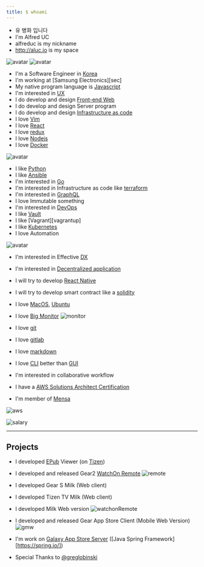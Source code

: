 ```yaml
---
title: $ whoami
---
```


- 유 병화 입니다
- I'm Alfred UC
- alfreduc is my nickname
- http://aluc.io is my space

![avatar](./newavatar.jpg)
![avatar](./cutphoto.png)

- I'm a Software Engineer in [Korea][korea]
- I'm working at [Samsung Electronics][sec]
- My native program language is [Javascript][awesome_js]
- I'm interested in [UX][ux]
- I do develop and design [Front-end Web][frontend_web]
- I do develop and design Server program
- I do develop and design [Infrastructure as code][iac]
- I love [Vim][vim]
- I love [React][reactjs]
- I love [redux][redux]
- I love [Nodejs][nodejs]
- I love [Docker][docker]

![avatar](./keynote1.jpg)

- I like [Python][python]
- I like [Ansible][ansible]
- I'm interested in [Go][go]
- I'm interested in Infrastructure as code like [terraform][terraform]
- I'm interested in [GraphQL][graphql]
- I love Immutable something
- I'm interested in [DevOps][devops]
- I like [Vault][vault]
- I like [Vagrant][vagrantup]
- I like [Kubernetes][kube]
- I love Automation

![avatar](./keynote2.jpg)

- I'm interested in Effective [DX][dx]
- I'm interested in [Decentralized application][dapp]
- I will try to develop [React Native][reactnative]
- I will try to develop smart contract like a [solidity][solidity]

- I love [MacOS][macos], [Ubuntu][ubuntu]
- I love [Big Monitor][big_monitor]
![monitor](./monitor.jpg)

- I love [git][git]
- I love [gitlab][gitlab]
- I love [markdown][md]
- I love [CLI][cli] better than [GUI][gui]
- I'm interested in collaborative workflow

- I have a [AWS Solutions Architect Certification][aws_certi]
- I'm member of [Mensa][mensa]

![aws](./mensa-aws.jpg)

![salary](./salary.png)

---

## Projects

- I developed [EPub][epub] Viewer (on [Tizen][tizen])

- I developed and released Gear2 [WatchOn Remote][watchon]
![remote](./watchonRemote.jpg)

- I developed Gear S Milk (Web client)
- I developed Tizen TV Milk (Web client)
- I developed Milk Web version
![watchonRemote](./milkweb.jpg)

- I developed and released Gear App Store Client (Mobile Web Version)
![gmw](./gmw.png)

- I'm work on [Galaxy App Store Server][gas] ([Java Spring Framework][https://spring.io/])

- Special Thanks to [@greglobinski][greglobinski]

[greglobinski]: https://twitter.com/greglobinski
[mensa]: http://www.mensa.org/
[aws_certi]: https://aws.amazon.com/certification/certified-solutions-architect-associate/
[sed]: https://www.samsung.com/sec/aboutsamsung/home/
[korea]: https://en.wikipedia.org/wiki/Korea
[nodejs]: https://nodejs.org/
[reactjs]: https://reactjs.org/
[vim]: https://www.vim.org/
[docker]: https://www.docker.com/
[python]: https://www.python.org/
[kube]: https://kubernetes.io/
[ansible]: https://www.ansible.com/
[go]: https://golang.org/
[terraform]: https://www.terraform.io/
[dx]: http://everydeveloper.com/developer-experience/
[epub]: https://en.wikipedia.org/wiki/EPUB
[gas]: https://www.samsung.com/global/galaxy/apps/galaxy-apps/
[watchon]: https://www.iotgadgets.com/2014/04/tizen-samsung-gear-2-watchon-remote-app-now-ready-control-airconditioner/
[watchon_manual]: https://www.manualslib.com/manual/754923/Samsung-Gear-2.html?page=59#manual
[devops]: http://aluc.io/slide-docker-devops/
[graphql]: https://graphql.org/
[redux]: https://redux.js.org/
[vault]: https://www.vaultproject.io/
[vagrant]: http://vagrantup.com/
[reactnative]: https://facebook.github.io/react-native/
[dapp]: https://en.wikipedia.org/wiki/Decentralized_application
[solidity]: https://solidity.readthedocs.io/
[ubuntu]: https://www.ubuntu.com/
[macos]: https://www.apple.com/lae/macos/
[big_monitor]: https://www.samsung.com/us/computing/monitors/curved/34-ultra-wide-curved-screen-monitor-ls34e790cns-za/
[awesome_js]: https://github.com/sorrycc/awesome-javascript
[ux]: https://en.wikipedia.org/wiki/User_experience
[frontend_web]: https://en.wikipedia.org/wiki/Front-end_web_development
[iac]: https://en.wikipedia.org/wiki/Infrastructure_as_Code
[md]: https://en.wikipedia.org/wiki/Markdown
[git]: https://git-scm.com/
[gitlab]: https://gitlab.com/
[cli]: https://en.wikipedia.org/wiki/Command-line_interface
[gui]: https://en.wikipedia.org/wiki/Graphical_user_interface
[tizen]: https://www.tizen.org/
